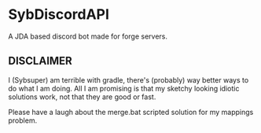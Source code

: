 # SybDiscordAPI

A JDA based discord bot made for forge servers.

## DISCLAIMER

I (Sybsuper) am terrible with gradle, there's (probably) way better ways to do what I am doing. All I am promising is
that my sketchy looking idiotic solutions work, not that they are good or fast.

Please have a laugh about the merge.bat scripted solution for my mappings problem.